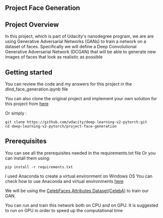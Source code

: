 

## Project Face Generation
## Project Overview

In this project, which is part of Udacity's nanodegree program, we are are using Generative Adversarial Networks (GANs) to train a network on a dataset of faces. Specifically we will define a Deep Convolutional Generative Adversarial Network (DCGAN) that will be able to generate new images of faces that look as realistic as possible  


## Getting started

You can review the code and my answers for this project in the dlnd_face_generation.ipynb file

You can also clone the original project and implement your own solution for this project from [here](https://github.com/udacity/deep-learning-v2-pytorch)

Or simply : 
```
git clone https://github.com/udacity/deep-learning-v2-pytorch.git
cd deep-learning-v2-pytorch/project-face-generation
```
## Prerequisites
You can see all the prerequisites needed in the requirements.txt file
Or you can install them using:
```
pip install -r requirements.txt
```
I used Anaconda to create a virtual environment on Windows OS
You can check how to use Anaconda and virtual environments [here](https://www.anaconda.com/products/individual)

We will be using the  [CelebFaces Attributes Dataset(CelebA)](http://mmlab.ie.cuhk.edu.hk/projects/CelebA.html) to train our GAN.

You can run and train this network both on CPU and on GPU.
It is suggested to run on GPU in order to speed up the computational time

